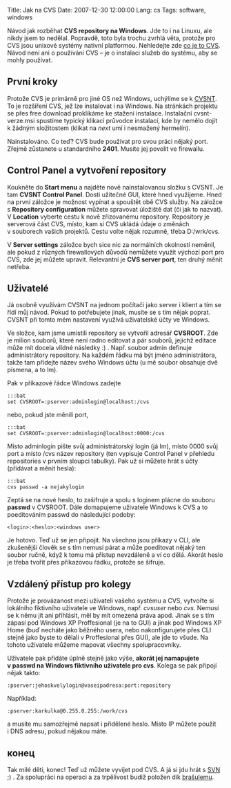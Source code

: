 Title: Jak na CVS
Date: 2007-12-30 12:00:00
Lang: cs
Tags: software, windows

Návod jak rozběhat **CVS repository na Windows**. Jde to i na Linuxu, ale nikdy jsem to nedělal. Popravdě, toto byla trochu zvrhlá věta, protože pro CVS jsou unixové systémy nativní platformou. Nehledejte zde [co je to CVS](http://cs.wikipedia.org/wiki/CVS). Návod není ani o používání CVS – je o instalaci služeb do systému, aby se mohly používat.

## První kroky

Protože CVS je primárně pro jiné OS než Windows, uchýlíme se k [CVSNT](http://www.march-hare.com/cvspro/). To je rozšíření CVS, jež lze instalovat i na Windows. Na stránkách projektu se přes free download proklikáme ke stažení instalace. Instalační cvsnt-verze.msi spustíme typický klikací průvodce instalací, kde by nemělo dojít k žádným složitostem (klikat na *next* umí i nesmažený hermelín).

Nainstalováno. Co teď? CVS bude používat pro svou práci nějaký port. Zřejmě zůstanete u standardního **2401**. Musíte jej povolit ve firewallu.

## Control Panel a vytvoření repository

Koukněte do **Start menu** a najděte nově nainstalovanou složku s CVSNT. Je tam **CVSNT Control Panel**. Dosti užitečné GUI, které hned využijeme. Hned na první záložce je možnost vypínat a spouštět obě CVS služby. Na záložce s **Repository configuration** můžete spravovat úložiště dat (či jak to nazvat). V **Location** vyberte cestu k nově zřizovanému repository. Repository je serverová část CVS, místo, kam si CVS ukládá údaje o změnách v souborech vašich projektů. Cestu volte nějak rozumně, třeba D:/wrk/cvs.

V **Server settings** záložce bych sice nic za normálních okolností neměnil, ale pokud z různých firewallových důvodů nemůžete využít výchozí port pro CVS, zde jej můžete upravit. Relevantní je **CVS server port**, ten druhý měnit netřeba.

## Uživatelé

Já osobně využívám CVSNT na jednom počítači jako server i klient a tím se řídí můj návod. Pokud to potřebujete jinak, musíte se s tím nějak poprat. CVSNT při tomto mém nastavení využívá uživatelské účty ve Windows.

Ve složce, kam jsme umístili repository se vytvořil adresář **CVSROOT**. Zde je milion souborů, které není radno editovat a pár souborů, jejichž editace může mít docela vlídné následky :) . Např. soubor admin definuje administrátory repository. Na každém řádku má být jméno administrátora, takže tam přidejte název svého Windows účtu (u mě soubor obsahuje dvě písmena, a to lm).

Pak v příkazové řádce Windows zadejte

    :::bat
    set CVSROOT=:pserver:adminlogin@localhost:/cvs

nebo, pokud jste měnili port,

    :::bat
    set CVSROOT=:pserver:adminlogin@localhost:0000:/cvs

Místo adminlogin pište svůj administrátorský login (já lm), místo 0000 svůj port a místo /cvs název repository (ten vypisuje Control Panel v přehledu repositories v prvním sloupci tabulky). Pak už si můžete hrát s účty (přidávat a měnit hesla):

    :::bat
    cvs passwd -a nejakylogin

Zeptá se na nové heslo, to zašifruje a spolu s loginem plácne do souboru **passwd** v CVSROOT. Dále domapujeme uživatele Windows k CVS a to poeditováním passwd do následující podoby:

    <login>:<heslo>:<windows user>

Je hotovo. Teď už se jen připojit. Na všechno jsou příkazy v CLI, ale zkušenější člověk se s tím nemusí párat a může poeditovat nějaký ten soubor ručně, když k tomu má přístup nevzdáleně a ví co dělá. Akorát heslo je třeba tvořit přes příkazovou řádku, protože se šifruje.

## Vzdálený přístup pro kolegy

Protože je provázanost mezi uživateli vašeho systému a CVS, vytvořte si lokálního fiktivního uživatele ve Windows, např. *cvsuser* nebo *cvs*. Nemusí se k němu jít ani přihlásit, měl by mít omezená práva apod. Jinak se s tím zápasí pod Windows XP Proffesional (je na to GUI) a jinak pod Windows XP Home (buď necháte jako běžného usera, nebo nakonfigurujete přes CLI stejně jako byste to dělali v Proffesional přes GUI), ale jde to všude. Na tohoto uživatele můžeme mapovat všechny spolupracovníky.

Uživatele pak přidáte úplně stejně jako výše, **akorát jej namapujete v passwd na Windows fiktivního uživatele pro cvs**. Kolega se pak připojí nějak takto:

    :pserver:jehoskvelylogin@vaseipadresa:port:repository

Například:

    :pserver:karkulka@0.255.0.255:/work/cvs

a musíte mu samozřejmě napsat i přidělené heslo. Místo IP můžete použít i DNS adresu, pokud nějakou máte.

## конец

Tak milé děti, konec! Teď už můžete vyvíjet pod CVS. A já si jdu hrát s [SVN](http://cs.wikipedia.org/wiki/SVN) ;) . Za spolupráci na operaci a za trpělivost budiž položen dík [brašulemu](http://jentak.javorkovi.cz/).
